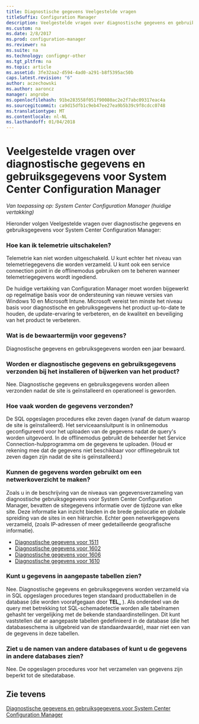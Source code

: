 ```yaml
---
title: Diagnostische gegevens Veelgestelde vragen
titleSuffix: Configuration Manager
description: Veelgestelde vragen over diagnostische gegevens en gebruiksgegevens voor System Center Configuration Manager vinden.
ms.custom: na
ms.date: 2/8/2017
ms.prod: configuration-manager
ms.reviewer: na
ms.suite: na
ms.technology: configmgr-other
ms.tgt_pltfrm: na
ms.topic: article
ms.assetid: 3fe32aa2-d594-4ad0-a291-b8f5395ac50b
caps.latest.revision: "6"
author: aczechowski
ms.author: aaroncz
manager: angrobe
ms.openlocfilehash: 91be283558f051f90080ac2e2f7abc09317eac4a
ms.sourcegitcommit: ca9d15dfb1c9eb47ee27ea9b5b39c9f8cdcc0748
ms.translationtype: MT
ms.contentlocale: nl-NL
ms.lasthandoff: 01/04/2018
---
```

# <a name="frequently-asked-questions-about-diagnostics-and-usage-data-for-system-center-configuration-manager"></a>Veelgestelde vragen over diagnostische gegevens en gebruiksgegevens voor System Center Configuration Manager

*Van toepassing op: System Center Configuration Manager (huidige vertakking)*

Hieronder volgen Veelgestelde vragen over diagnostische gegevens en gebruiksgegevens voor System Center Configuration Manager:  

###  <a name="bkmk_off"></a> Hoe kan ik telemetrie uitschakelen?  
Telemetrie kan niet worden uitgeschakeld. U kunt echter het niveau van telemetriegegevens die worden verzameld. U kunt ook een service connection point in de offlinemodus gebruiken om te beheren wanneer telemetriegegevens wordt ingediend.

De huidige vertakking van Configuration Manager moet worden bijgewerkt op regelmatige basis voor de ondersteuning van nieuwe versies van Windows 10 en Microsoft Intune. Microsoft vereist ten minste het niveau basis voor diagnostische en gebruiksgegevens het product up-to-date te houden, de update-ervaring te verbeteren, en de kwaliteit en beveiliging van het product te verbeteren.

###  <a name="bkmk_retention"></a> Wat is de bewaartermijn voor gegevens?  
 Diagnostische gegevens en gebruiksgegevens worden een jaar bewaard.  

###  <a name="bkmk_update"></a> Worden er diagnostische gegevens en gebruiksgegevens verzonden bij het installeren of bijwerken van het product?  
 Nee. Diagnostische gegevens en gebruiksgegevens worden alleen verzonden nadat de site is geïnstalleerd en operationeel is geworden.  

###  <a name="bkmk_frequency"></a> Hoe vaak worden de gegevens verzonden?  
 De SQL opgeslagen procedures elke zeven dagen (vanaf de datum waarop de site is geïnstalleerd). Het serviceaansluitpunt is in onlinemodus geconfigureerd voor het uploaden van de gegevens nadat de query's worden uitgevoerd. In de offlinemodus gebruikt de beheerder het Service Connection-hulpprogramma om de gegevens te uploaden. (Houd er rekening mee dat de gegevens niet beschikbaar voor offlinegebruik tot zeven dagen zijn nadat de site is geïnstalleerd.)  

###  <a name="bkmk_network"></a> Kunnen de gegevens worden gebruikt om een netwerkoverzicht te maken?  
 Zoals u in de beschrijving van de niveaus van gegevensverzameling van diagnostische gebruiksgegevens voor System Center Configuration Manager, bevatten de sitegegevens informatie over de tijdzone van elke site. Deze informatie kan inzicht bieden in de brede geolocatie en globale spreiding van de sites in een hiërarchie. Echter geen netwerkgegevens verzameld, (zoals IP-adressen of meer gedetailleerde geografische informatie).
 - [Diagnostische gegevens voor 1511](/sccm/core/plan-design/diagnostics/levels-of-diagnostic-usage-data-collection-1511)
 - [Diagnostische gegevens voor 1602](/sccm/core/plan-design/diagnostics/levels-of-diagnostic-usage-data-collection-1602)
 - [Diagnostische gegevens voor 1606](/sccm/core/plan-design/diagnostics/levels-of-diagnostic-usage-data-collection-1606)
 - [Diagnostische gegevens voor 1610](/sccm/core/plan-design/diagnostics/levels-of-diagnostic-usage-data-collection-1610)


###  <a name="bkmk_tables"></a> Kunt u gegevens in aangepaste tabellen zien?  
 Nee. Diagnostische gegevens en gebruiksgegevens worden verzameld via in SQL opgeslagen procedures tegen standaard producttabellen in de database (die worden voorafgegaan door **TEL_** ). Als onderdeel van de query met betrekking tot SQL-schemadetectie worden alle tabelnamen gehasht ter vergelijking met de bekende standaardinstellingen. Dit kunt vaststellen dat er aangepaste tabellen gedefinieerd in de database (die het databaseschema is uitgebreid van de standaardwaarde), maar niet een van de gegevens in deze tabellen.  

###  <a name="bkmk_databases"></a>Ziet u de namen van andere databases of kunt u de gegevens in andere databases zien?  
 Nee. De opgeslagen procedures voor het verzamelen van gegevens zijn beperkt tot de sitedatabase.  

## <a name="see-also"></a>Zie tevens  
 [Diagnostische gegevens en gebruiksgegevens voor System Center Configuration Manager](../../core/plan-design/diagnostics/diagnostics-and-usage-data.md)
